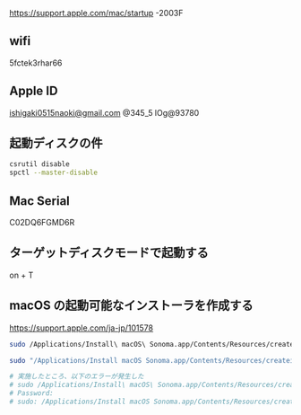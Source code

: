 https://support.apple.com/mac/startup
-2003F

## wifi
5fctek3rhar66

## Apple ID
ishigaki0515naoki@gmail.com
@345_5
lOg@93780



## 起動ディスクの件
```sh
csrutil disable
spctl --master-disable
```

## Mac Serial
C02DQ6FGMD6R

## ターゲットディスクモードで起動する
on + T


## macOS の起動可能なインストーラを作成する
https://support.apple.com/ja-jp/101578


```sh
sudo /Applications/Install\ macOS\ Sonoma.app/Contents/Resources/createinstallmedia --volume /Volumes/usb_macOS

sudo "/Applications/Install macOS Sonoma.app/Contents/Resources/createinstallmedia" --volume /Volumes/usb_macOS

# 実施したところ、以下のエラーが発生した
# sudo /Applications/Install\ macOS\ Sonoma.app/Contents/Resources/createinstallmedia --volume /Volumes/usb_macOS
# Password:
# sudo: /Applications/Install macOS Sonoma.app/Contents/Resources/createinstallmedia: command not found
```


